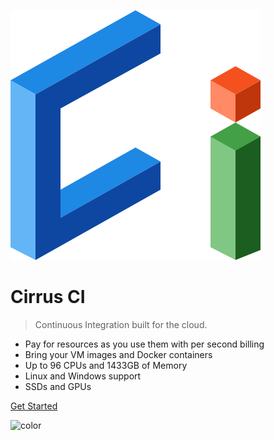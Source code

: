 ![logo](media/cirrus-ci-logo.svg)

# Cirrus CI

> Continuous Integration built for the cloud.

* Pay for resources as you use them with per second billing
* Bring your VM images and Docker containers
* Up to 96 CPUs and 1433GB of Memory
* Linux and Windows support
* SSDs and GPUs

[Get Started](#overview)

<!-- background color -->
![color](#B3E5FC)
